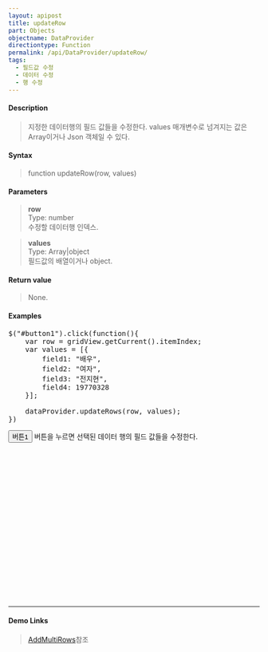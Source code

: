 ```yaml
---
layout: apipost
title: updateRow
part: Objects
objectname: DataProvider
directiontype: Function
permalink: /api/DataProvider/updateRow/
tags:
  - 필드값 수정
  - 데이터 수정
  - 행 수정
---
```


<script>
var gridView;
var dataProvider;
    
$(document).ready( function() {

    RealGridJS.setTrace(false);
    RealGridJS.setRootContext("/script");
    
    dataProvider = new RealGridJS.LocalDataProvider();
    gridView = new RealGridJS.GridView("realgrid");
    gridView.setDataSource(dataProvider);

    setFields(dataProvider);
    setColumns(gridView);

    var data = [
        ["가수", "여자", "정수라", "19880902", "99", "90", "90", "100", "100", "90"],
        ["배우", "여자", "송윤아", "19900218", "33", "90", "70", "60", "100", "80"],
        ["배우", "여자", "전도연", "19910821", "22", "90", "70", "60", "100", "80"],
        ["가수", "여자", "이선희", "19780119", "33", "90", "70", "60", "100", "80"],
        ["배우", "여자", "하지원", "19791209", "11", "90", "70", "60", "100", "80"],
        ["가수", "여자", "소찬휘", "19870512", "55", "90", "70", "60", "100", "80"],
        ["가수", "여자", "박정현", "19800806", "22", "90", "70", "60", "100", "80"],
        ["배우", "여자", "전지현", "19770328", "44", "90", "70", "60", "100", "80"]
    ];
    dataProvider.setRows(data);

    gridView.resetCurrent();

    $("#button1").click(function(){
      var row = gridView.getCurrent().itemIndex;
      var values = [{
        field1: "배우",
        field2: "여자",
        field3: "전지현",
        field4: 19770328
      }];

      dataProvider.updateRows(row, values);
    })


});

//다섯개의 필드를 가진 배열 객체를 생성합니다.
function setFields(provider) {
    var fields = [{
        fieldName: "field1"
    }, {
        fieldName: "field2"
    }, {
        fieldName: "field3"
    }, {
        fieldName: "field4",
        dataType: "datetime",
        datetimeFormat: "yyyyMMdd"
    }, {
        fieldName: "field5",
        dataType: "number"
    }, {
        fieldName: "field6",
        dataType: "number"
    },{
        fieldName: "field7",
        dataType: "number"
    }, {
        fieldName: "field8",
        dataType: "number"
    }, {
        fieldName: "field9",
        dataType: "number"
    }, {
        fieldName: "field10",
        dataType: "number"
    }];

    //DataProvider의 setFields함수로 필드를 입력합니다.    
    provider.setFields(fields);    
}

//필드와 연결된 컬럼 배열 객체를 생성합니다.
function setColumns(grid) {
    var columns = [{
        name: "col1",
        fieldName: "field1",
        header : {
            text: "직업"
        },
        width : 60            
    }, {
        name: "col2",
        fieldName: "field2",
        header : {
            text: "성별"
        },
        editor : {
            type: "dropDown",
            dropDownCount: 2,
            values: ["남자", "여자"],
            labels: ["남", "여"],
            lookupDisplay: true
        },
        width: 50
    }, {
        name: "col3",
        fieldName: "field3",
        header : {
            text: "이름"
        },
        width: 80
    }, {
        name: "col4",
        fieldName: "field4",
        header : {
            text: "생일"
        },
        editor: {
            datetimeFormat: "yyyy-MM-dd"
        },
        width: 90
    }, {
        name: "col5",
        fieldName: "field5",
        header : {
            text: "수학"
        },
        editor : {
            type: "number"
        },
        styles: {
            textAlignment: "far"
        },
        width: 80
    }, {
        name: "col6",
        fieldName: "field6",
        header : {
          text: "민법"
        },
        width: 80
    }, {
        name: "col7",
        fieldName: "field7",
        header : {
            text: "한국사"
        },
        width: 80
    }, {
        name: "col8",
        fieldName: "field8",
        header : {
            text: "영어"
        },
        width: 80
    }, {
        name: "col9",
        fieldName: "field9",
        header : {
            text: "과학"
        },
        width: 80
    }, {
        name: "col10",
        fieldName: "field10",
        header : {
            text: "사회"
        },
        width: 80
    }];

    //컬럼을 GridView에 입력 합니다.
    grid.setColumns(columns);

}

</script>

#### Description

> 지정한 데이터행의 필드 값들을 수정한다. values 매개변수로 넘겨지는 값은 Array이거나 Json 객체일 수 있다.

#### Syntax

> function updateRow(row, values)

#### Parameters

> **row**  
> Type: number  
> 수정할 데이터행 인덱스.  

> **values**  
> Type: Array\|object  
> 필드값의 배열이거나 object.  

#### Return value

> None.

#### Examples 

<pre class="prettyprint">
$("#button1").click(function(){
    var row = gridView.getCurrent().itemIndex;
    var values = [{
        field1: "배우",
        field2: "여자",
        field3: "전지현",
        field4: 19770328
    }];

    dataProvider.updateRows(row, values);
})
</pre>

<button id="button1" class="btn btn-success btn-xs">버튼1</button>
버튼을 누르면 선택된 데이터 행의 필드 값들을 수정한다.


<div id="realgrid" style="width: 100%; height: 300px;"></div>
<p></p>

---

#### Demo Links

> [AddMultiRows](http://demo.realgrid.com/Demo/AddMultiRows#.example)참조